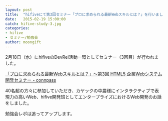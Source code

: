 ```yaml
---
layout: post
title:  "hifiveにて第3回セミナー「プロに求められる最新Webスキルとは？」を行いました"
date:   2015-02-19 15:00:00
catch: hifive-study-3.jpg
categories:
- hifive
- セミナー/勉強会
author: moongift
---
```


2月18日（水）にhifiveのDevRel活動一環としてセミナー（3回目）が行われました。

[「プロに求められる最新Webスキルとは？」～第3回 HTML5 企業Webシステム開発セミナー - connpass](http://hifive.connpass.com/event/11445/)

40名超の方々に参加していただき、カヤックの中農様にインタラクティブで表現力の高いWeb、hifive開発班としてエンタープライズにおけるWeb開発のお話をしました。

勉強会レポは追ってアップします。

